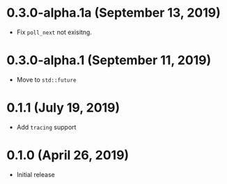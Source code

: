 # 0.3.0-alpha.1a (September 13, 2019)

- Fix `poll_next` not exisitng.

# 0.3.0-alpha.1 (September 11, 2019)

- Move to `std::future`

# 0.1.1 (July 19, 2019)

- Add `tracing` support

# 0.1.0 (April 26, 2019)

- Initial release
